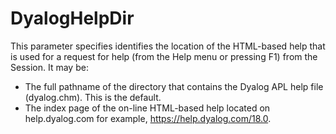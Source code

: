 # DyalogHelpDir

This parameter specifies identifies the location of the HTML-based help that is used for a request for help (from the Help menu or pressing F1) from the Session. It may be:

- The full pathname of the directory that contains the Dyalog APL help file (dyalog.chm). This is the default.
- The index page of the on-line HTML-based help located on help.dyalog.com for example, https://help.dyalog.com/18.0.

